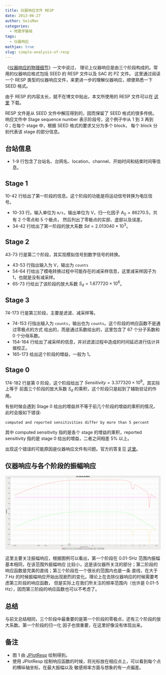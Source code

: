 ```yaml
---
title: 仪器响应文件 RESP
date: 2013-06-27
author: SeisMan
categories:
  - 地震学基础
tags:
  - 仪器响应
mathjax: true
slug: simple-analysis-of-resp
---
```


《[仪器响应的物理细节](/physical-details-of-instrumental-response/)》一文中说过，
理论上仪器响应是由三个阶段构成的。常用的仪器响应格式包括 SEED 的 RESP 文件以及 SAC 的 PZ 文件。
这里通过阅读一个 RESP 类型的仪器响应文件，来更进一步的理解仪器响应，顺便熟悉一下 SEED 格式。

由于 RESP 的内容太长，就不在博文中贴出，本文所使用的 RESP 文件可以在 [这里](http://seisman.qiniudn.com/downloads/RESP.IU.COLA.00.BHZ) 下载。

RESP 文件是从 SEED 文件中解压得到的，因而保留了 SEED 格式的很多传统。响应文件中 Stage sequence number
表示阶段号，这个例子中从 1 到 3 再到 0；在每个 stage 中，根据 SEED 格式的要求又分为多个 block，
每个 block 分别代表该 stage 的部分信息。

<!--more-->

## 台站信息

- 1-9 行包含了台站名、台网名、location、channel、开始时间和结束时间等信息。

## Stage 1

10-42 行给出了第一阶段的信息。这个阶段的功能是将运动信号转换为电压信号。

- 10-33 行。输入单位为 `m/s`，输出单位为 V，归一化因子 $A_0=86270.5$，共有 2 个零点和 5 个极点，
    然后列出了零极点的实部、虚部以及误差。
- 34-42 行给出了第一阶段的放大系数 $Sd=2.013040\times 10^3$。

## Stage 2

43-73 行是第二个阶段，其实现模拟信号到数字信号的转换。

- 43-53 行指出输入为 V，输出为 `counts`
- 54-64 行给出了模电转换过程中可能存在的减采样信息，这里减采样因子为 1，也就是没有减采样。
- 65-73 行给出了该阶段的放大系数 $S_d=1.677720 \times 10^6$。

## Stage 3

74-173 行是第三阶段，主要是滤波、减采样等。

- 74-153 行指出输入为 `counts`，输出也为 `counts`。这个阶段的响应函数不是通过零极点的方式
    给出的，而是通过系数给出的，这里包含了 67 个分子系数和 0 个分母系数。
- 154-164 行给出了减采样的信息，并对滤波过程中造成的时间延迟进行估计并做校正。
- 165-173 给出这个阶段的增益，一般为 1。

## Stage 0

174-182 行是第 0 阶段，这个阶段给出了 $Sensitivity=3.377320\times 10^9$。其实际上等于
前面三个阶段的放大系数 $S_d$ 的乘积，这个阶段只是起到了辅助验证的作用。

有些时候会遇到 Stage 0 给出的增益并不等于前几个阶段的增益的乘积的情况，此时会报如下错误:

    computed and reported sensitivities differ by more than 5 percent

其中 computed sensitivity 指的是各个 stage 的增益的乘积，reported sensitivity 指的是 stage 0
给出的增益，二者之间相差 5% 以上。

出现这个错误的可能原因是仪器响应文件有问题。官方的答复见 [这里](http://www.iris.washington.edu/pipermail/sac-help/2014-February/001674.html)。

## 仪器响应与各个阶段的振幅响应

![图 1：仪器响应与各阶段振幅响应](/images/2013062701.png)

这里主要关注振幅响应，根据图例可以看出，第一个阶段在 0.01-5Hz 范围内振幅基本相同，在该范围外振幅响应
比较小，这是该仪器所关注的部分；第二阶段的响应函数是完美的直线；第三个阶段在一个很长的范围内也是一条
直线，在大于 7 Hz 的时候振幅响应开始出现剧烈的变化。理论上在去除仪器响应的时候需要考虑第三阶段的响应函数，
但是实际上在我们所关注的频率范围内（也许是 0.01-5 Hz），因而第三阶段的响应函数也可以不考虑了。

## 总结

与前文总结相同，三个阶段中最重要的是第一个阶段的零极点，还有三个阶段的放大系数。第一个阶段的归一化
因子也很重要，在这里好像没有体现出来。

## 备注

- 图 1 由 [JPlotResp](http://www.isti2.com/JPlotResp/) 绘制得到。
- 使用 JPlotResp 绘制响应函数的时候，将光标放在相应点上，可以看到每个点的横纵轴坐标，在最大振幅以及
    敏感频率方面与想象的有一点偏差。
